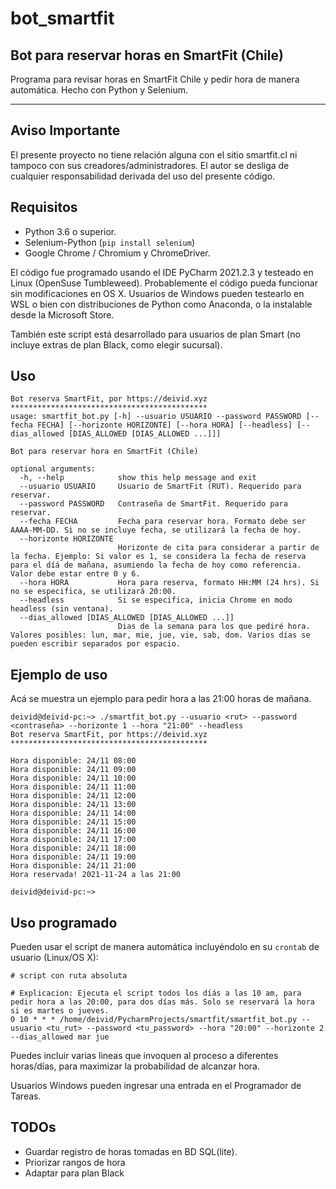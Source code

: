 # bot_smartfit
## Bot para reservar horas en SmartFit (Chile)

Programa para revisar horas en SmartFit Chile y pedir hora de manera automática. Hecho con Python y Selenium.

---

## Aviso Importante
El presente proyecto no tiene relación alguna con el sitio smartfit.cl ni tampoco con sus creadores/administradores.
El autor se desliga de cualquier responsabilidad derivada del uso del presente código.

## Requisitos

- Python 3.6 o superior.
- Selenium-Python (```pip install selenium```)
- Google Chrome / Chromium y ChromeDriver.

El código fue programado usando el IDE PyCharm 2021.2.3 y testeado en Linux (OpenSuse Tumbleweed). Probablemente el código pueda funcionar sin modificaciones en 
OS X. Usuarios de Windows pueden testearlo en WSL o bien con distribuciones de Python como Anaconda, o la instalable desde la Microsoft Store.

También este script está desarrollado para usuarios de plan Smart (no incluye extras de plan Black, como elegir sucursal).

## Uso

```
Bot reserva SmartFit, por https://deivid.xyz
********************************************
usage: smartfit_bot.py [-h] --usuario USUARIO --password PASSWORD [--fecha FECHA] [--horizonte HORIZONTE] [--hora HORA] [--headless] [--dias_allowed [DIAS_ALLOWED [DIAS_ALLOWED ...]]]

Bot para reservar hora en SmartFit (Chile)

optional arguments:
  -h, --help            show this help message and exit
  --usuario USUARIO     Usuario de SmartFit (RUT). Requerido para reservar.
  --password PASSWORD   Contraseña de SmartFit. Requerido para reservar.
  --fecha FECHA         Fecha para reservar hora. Formato debe ser AAAA-MM-DD. Si no se incluye fecha, se utilizará la fecha de hoy.
  --horizonte HORIZONTE
                        Horizonte de cita para considerar a partir de la fecha. Ejemplo: Si valor es 1, se considera la fecha de reserva para el díá de mañana, asumiendo la fecha de hoy como referencia. Valor debe estar entre 0 y 6.
  --hora HORA           Hora para reserva, formato HH:MM (24 hrs). Si no se especifica, se utilizará 20:00.
  --headless            Si se especifica, inicia Chrome en modo headless (sin ventana).
  --dias_allowed [DIAS_ALLOWED [DIAS_ALLOWED ...]]
                        Dias de la semana para los que pediré hora. Valores posibles: lun, mar, mie, jue, vie, sab, dom. Varios días se pueden escribir separados por espacio.

```

## Ejemplo de uso

Acá se muestra un ejemplo para pedir hora a las 21:00 horas de mañana.

```
deivid@deivid-pc:~> ./smartfit_bot.py --usuario <rut> --password <contraseña> --horizonte 1 --hora "21:00" --headless
Bot reserva SmartFit, por https://deivid.xyz
********************************************

Hora disponible: 24/11 08:00
Hora disponible: 24/11 09:00
Hora disponible: 24/11 10:00
Hora disponible: 24/11 11:00
Hora disponible: 24/11 12:00
Hora disponible: 24/11 13:00
Hora disponible: 24/11 14:00
Hora disponible: 24/11 15:00
Hora disponible: 24/11 16:00
Hora disponible: 24/11 17:00
Hora disponible: 24/11 18:00
Hora disponible: 24/11 19:00
Hora disponible: 24/11 21:00
Hora reservada! 2021-11-24 a las 21:00

deivid@deivid-pc:~>
```

## Uso programado

Pueden usar el script de manera automática incluyéndolo en su `crontab` de usuario (Linux/OS X):

```
# script con ruta absoluta

# Explicacion: Ejecuta el script todos los díás a las 10 am, para pedir hora a las 20:00, para dos días más. Solo se reservará la hora si es martes o jueves.
0 10 * * * /home/deivid/PycharmProjects/smartfit/smartfit_bot.py --usuario <tu_rut> --password <tu_password> --hora "20:00" --horizonte 2 --dias_allowed mar jue
```
Puedes incluir varias lineas que invoquen al proceso a diferentes horas/días, para maximizar la probabilidad de alcanzar hora.

Usuarios Windows pueden ingresar una entrada en el Programador de Tareas.

## TODOs

- Guardar registro de horas tomadas en BD SQL(lite).
- Priorizar rangos de hora
- Adaptar para plan Black
